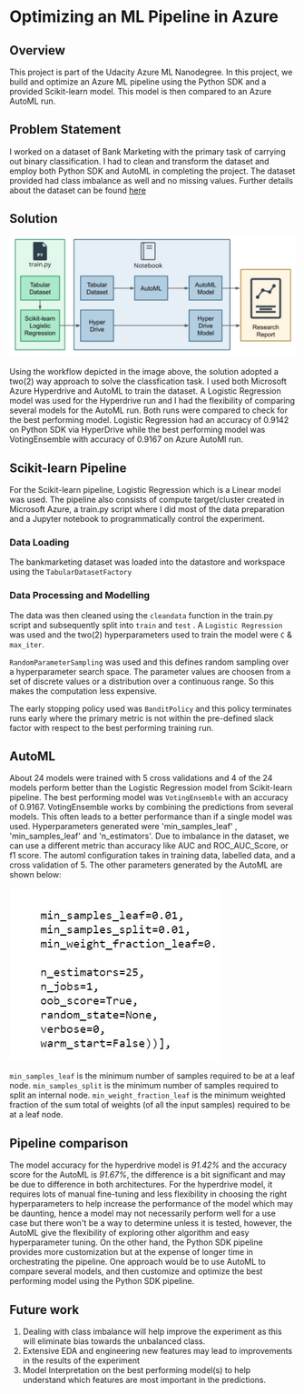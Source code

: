 # Optimizing an ML Pipeline in Azure

## Overview
This project is part of the Udacity Azure ML Nanodegree.
In this project, we build and optimize an Azure ML pipeline using the Python SDK and a provided Scikit-learn model.
This model is then compared to an Azure AutoML run.


## Problem Statement
I worked on a dataset of Bank Marketing with the primary task of carrying out binary classification. I had to clean and transform the dataset 
and employ both Python SDK and AutoML in completing the project. The dataset provided had class imbalance as well and no missing values. 
Further details about the dataset can be found <a href='https://archive.ics.uci.edu/ml/datasets/Bank+Marketing'>here</a>

## Solution

![](https://github.com/ObinnaIheanachor/nd00333_AZMLND_Optimizing_a_Pipeline_in_Azure-Starter-Files/blob/main/Archietecture.jpg)

Using the workflow depicted in the image above, the solution adopted a two(2) way approach to solve the classfication task. I used both Microsoft Azure Hyperdrive and AutoML to train the dataset. A Logistic Regression model was used for the Hyperdrive run and I had the flexibility of comparing several models for the AutoML run. Both runs were compared to check for the best performing model.
Logistic Regression had an accuracy of 0.9142 on Python SDK via HyperDrive while the best performing model was VotingEnsemble with accuracy of 0.9167 on Azure AutoMl run.

## Scikit-learn Pipeline

For the Scikit-learn pipeline, Logistic Regression which is a Linear model was used. The pipeline also consists of compute target/cluster created in Microsoft Azure, a train.py script where I did most of the data preparation and a Jupyter notebook to programmatically control the experiment.

### Data Loading
The bankmarketing dataset was loaded into the datastore and workspace using the `TabularDatasetFactory`

### Data Processing and Modelling

The data was then cleaned using the `cleandata` function in the train.py script and subsequently split into `train` and `test` . A `Logistic Regression` was used and the two(2) hyperparameters used to train the model were `C` & `max_iter`. 

`RandomParameterSampling` was used and this defines random sampling over a hyperparameter search space. The parameter values are choosen from a set of discrete values or a distribution over a continuous range. So this makes the computation less expensive.

The early stopping policy used was `BanditPolicy` and this policy terminates runs early where the primary metric is not within the pre-defined slack factor with respect to the best performing training run.

## AutoML

About 24 models were trained with 5 cross validations and 4 of the 24 models perform better than the Logistic Regression model from Scikit-learn pipeline. The best performing model was `VotingEnsemble` with an accuracy of 0.9167. VotingEnsemble works by combining the predictions from several models. This often leads to a better performance than if a single model was used.
Hyperparameters generated were 'min_samples_leaf' ,  'min_samples_leaf' and 'n_estimators'. Due to imbalance in the dataset, we can use a different metric than accuracy like AUC and ROC_AUC_Score, or f1 score.
The automl configuration takes in training data, labelled data, and a cross validation of 5. The other parameters generated by the AutoML are shown below:

![](https://github.com/ObinnaIheanachor/nd00333_AZMLND_Optimizing_a_Pipeline_in_Azure-Starter-Files/blob/main/AutoML-parameters.jpg)

`min_samples_leaf` is the minimum number of samples required to be at a leaf node. `min_samples_split` is the minimum number of samples required to split an internal node.
`min_weight_fraction_leaf` is the minimum weighted fraction of the sum total of weights (of all the input samples) required to be at a leaf node.

## Pipeline comparison

The model accuracy for the hyperdrive model is *91.42%* and the accuracy score for the AutoML is *91.67%*, the difference is a bit significant and may be due to difference in both architectures. For the hyperdrive model, it requires lots of manual fine-tuning and less flexibility in choosing the right hyperparameters to help increase the performance of the model which may be daunting, hence a model may not necessarily perform well for a use case but there won't be a way to determine unless it is tested, however, the AutoML give the flexibility of exploring other algorithm and easy hyperparameter tuning.
On the other hand, the Python SDK pipeline provides more customization but at the expense of longer time in orchestrating the pipeline.
One approach would be to use AutoML to compare several models, and then customize and optimize the best performing model using the Python SDK pipeline.

## Future work

1. Dealing with class imbalance will help improve the experiment as this will eliminate bias towards the unbalanced class.
2. Extensive EDA and engineering new features may lead to improvements in the results of the experiment
3. Model Interpretation on the best performing model(s) to help understand which features are most important in the predictions.

